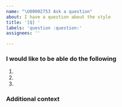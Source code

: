 ```yaml
---
name: "\U00002753 Ask a question"
about: I have a question about the style
title: '[Q] '
labels: 'question :question:'
assignees: ''

---
```

<!-- Please fill all fields of this template it will helps us help you better.
     Add a title after the [Q] -->
### I would like to be able do the following
<!-- Fill in the numbered steps below with the information required until
the question you are submitting becomes apparent. You can add more steps as needed. -->
1.
2.
3.

### Additional context
<!--
Please add any notes in a single line that explains this further information in
terms that a user can understand.
-->
